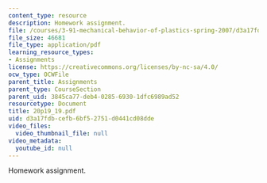 ```yaml
---
content_type: resource
description: Homework assignment.
file: /courses/3-91-mechanical-behavior-of-plastics-spring-2007/d3a17fdbcefb6bf52751d0441cd08dde_20p19_19.pdf
file_size: 46681
file_type: application/pdf
learning_resource_types:
- Assignments
license: https://creativecommons.org/licenses/by-nc-sa/4.0/
ocw_type: OCWFile
parent_title: Assignments
parent_type: CourseSection
parent_uid: 3845ca77-deb4-0285-6930-1dfc6989ad52
resourcetype: Document
title: 20p19_19.pdf
uid: d3a17fdb-cefb-6bf5-2751-d0441cd08dde
video_files:
  video_thumbnail_file: null
video_metadata:
  youtube_id: null
---
```

Homework assignment.